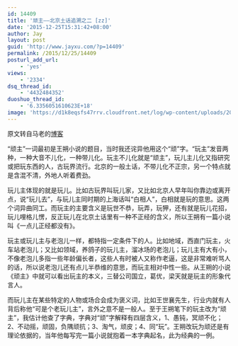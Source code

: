 ```yaml
---
id: 14409
title: '顽主——北京土话追溯之二 [zz]'
date: '2015-12-25T15:31:42+08:00'
author: Jay
layout: post
guid: 'http://www.jayxu.com/?p=14409'
permalink: /2015/12/25/14409
posturl_add_url:
    - 'yes'
views:
    - '2334'
dsq_thread_id:
    - '4432484352'
duoshuo_thread_id:
    - '6.3356051610623E+18'
image: 'https://d1k8eqsfs47rrv.cloudfront.net/log/wp-content/uploads/2015/12/002Xsxpdgy6GRUeG3FCf0-1.jpg'
---
```


原文转自马老的<a href="http://blog.sina.com.cn/s/blog_5054769e0102wite.html" target="_blank">博客</a>

“顽主”一词最初是王朔小说的题目，当时我还诧异他用这个“顽”字。“玩主”发音两种，一种大音不儿化，一种带儿化。玩主不儿化就是“顽主”，玩儿主儿化又指研究或把玩东西的人，古玩界流行。北京的一般土话，不带儿化不正宗，另一个特点就是含混不清，外地人听着费劲。

玩儿主体现的就是玩儿。比如古玩界叫玩儿家，又比如北京人早年叫你靠边或离开点，说“玩儿去”，与玩儿主同时期的上海话叫“白相人”，白相就是玩的意思。这两个词异曲同工。而玩主的主要含义是玩世不恭，玩弄，玩狎，还有就是玩儿花招，玩儿哩格儿愣，反正玩儿在北京土话里有一种不正经的含义，所以王朔有一篇小说叫《一点儿正经都没有》。

玩主或玩儿主与老泡儿一样，都特指一定条件下的人。比如地域，西直门玩主，火车站老泡儿；又比如领域，养鸽子的玩儿主，溜冰场的老泡儿；玩儿主有大有小，不像老泡儿多指一些年龄偏长者，这些人有时被人又称作老逼，这是非常难听骂人的话，所以说老泡儿还有点儿半恭维的意思，而玩主相对中性一些。从王朔的小说《顽主》中就可以看出玩主的本义，三替公司国立，葛优，梁天就是玩主的形象代言人。

而玩儿主在某些特定的人物或场合会成为褒义词，比如王世襄先生，行业内就有人背后称他“可是个老玩儿主”，言外之意不是一般人。至于王朔笔下的玩主改为“顽主”，我估计他查了字典，字典对“顽”字解释有四层含义，1、愚钝，冥顽不化；2、不动摇，顽固，负隅顽抗；3、淘气，顽皮；4、同“玩”。王朔改玩为顽还是有理论依据的，当年他每写完一篇小说就抱着一本字典起名，此为经典的一例。